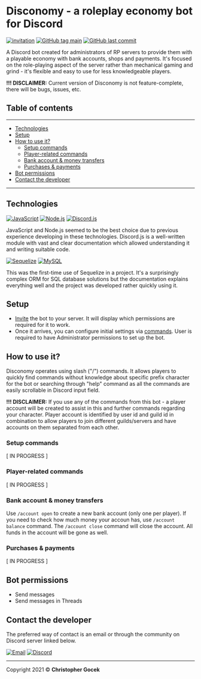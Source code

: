 # **Disconomy** - a roleplay economy bot for Discord

[![invitation](https://img.shields.io/badge/Invite%20me-to%20your%20server-738ADB?logo=discord&logoColor=white)](https://discord.com/api/oauth2/authorize?client_id=925136385290153984&permissions=274877908992&scope=applications.commands%20bot)
[![GitHub tag main](https://img.shields.io/github/v/tag/stettdev/disconomy?label=main)](#)
[![GitHub last commit](https://img.shields.io/github/last-commit/stettdev/disconomy)](#)

A Discord bot created for administrators of RP servers to provide them with a playable economy with bank accounts, shops and payments. It's focused on the role-playing aspect of the server rather than mechanical gaming and grind - it's flexible and easy to use for less knowledgeable players.

**!!! DISCLAIMER:** Current version of Disconomy is not feature-complete, there will be bugs, issues, etc.

## **Table of contents**

---

* [Technologies](#technologies)
* [Setup](#setup)
* [How to use it?](#how-to-use-it)
    * [Setup commands](#setup-commands)
    * [Player-related commands](#player-related-commands)
    * [Bank account & money transfers](#bank-account--money-transfers)
    * [Purchases & payments](#purchases--payments)
* [Bot permissions](#bot-permissions)
* [Contact the developer](#contact-the-developer)

---

## **Technologies**

[![JavaScript](https://img.shields.io/badge/javascript-ES2021-f7df1e?logo=javascript&logoColor=fff)](https://en.wikipedia.org/wiki/ECMAScript) [![Node.js](https://img.shields.io/badge/node.js-16.13.1-3C873A?logo=node.js&logoColor=fff)](https://www.nodejs.org/) [![Discord.js](https://img.shields.io/badge/discord.js-v13-738ADB?logo=discord&logoColor=fff)](https://discord.js.org)

JavaScript and Node.js seemed to be the best choice due to previous experience developing in these technologies. Discord.js is a well-written module with vast and clear documentation which allowed understanding it and writing suitable code.

[![Sequelize](https://img.shields.io/badge/Sequelize-v6-03AFEF?logo=Sequelize&logoColor=fff)](https://www.sequelize.org/) [![MySQL](https://img.shields.io/badge/MySQL-8.0-F29111?logo=mySQL&logoColor=fff)](https://www.mysql.com/)

This was the first-time use of Sequelize in a project. It's a surprisingly complex ORM for SQL database solutions but the documentation explains everything well and the project was developed rather quickly using it.

## **Setup**

* [Invite](https://discord.com/api/oauth2/authorize?client_id=925136385290153984&permissions=274877908992&scope=applications.commands%20bot) the bot to your server. It will display which permissions are required for it to work.
* Once it arrives, you can configure initial settings via [commands](#setup-commands). User is required to have Administrator permissions to set up the bot.

## **How to use it?**

Disconomy operates using slash ("/") commands. It allows players to quickly find commands without knowledge about specific prefix character for the bot or searching through "help" command as all the commands are easily scrollable in Discord input field.

**!!! DISCLAIMER:** If you use any of the commands from this bot - a player account will be created to assist in this and further commands regarding your character. Player account is identified by user id and guild id in combination to allow players to join different guilds/servers and have accounts on them separated from each other.

### **Setup commands**

[ IN PROGRESS ]

### **Player-related commands**

[ IN PROGRESS ]

### **Bank account & money transfers**

Use `/account open` to create a new bank account (only one per player).
If you need to check how much money your accoun has, use `/account balance` command.
The `/account close` command will close the account. All funds in the account will be gone as well.

### **Purchases & payments**

[ IN PROGRESS ]

## **Bot permissions**

* Send messages
* Send messages in Threads

## **Contact the developer**

The preferred way of contact is an email or through the community on Discord server linked below.

[![Email](https://img.shields.io/badge/email-contact@stett.dev-731C7F?logo=minutemailer&logoColor=fff)](mailto:contact@stett.dev) [![Discord](https://img.shields.io/discord/883358379869896784?color=%237289da&label=join&logo=discord&logoColor=%23ffffff)](https://discord.gg/kfTHe77twD)

---

Copyright 2021 &copy; **Christopher Gocek**
